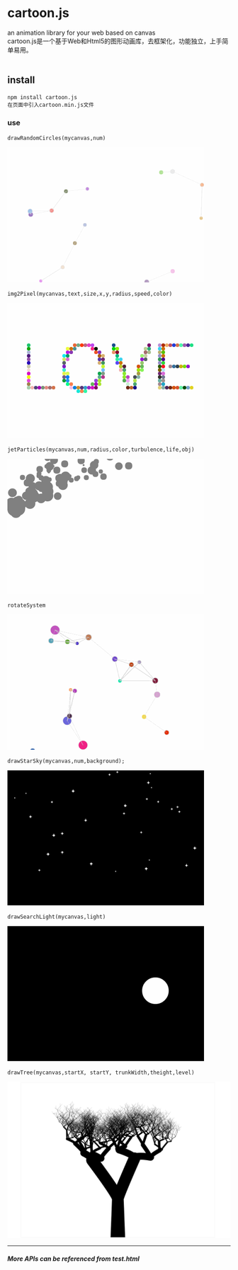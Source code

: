 # cartoon.js
an animation library for your web based on canvas</br>
cartoon.js是一个基于Web和Html5的图形动画库，去框架化，功能独立，上手简单易用。</br>
</br>

## install
```
npm install cartoon.js
在页面中引入cartoon.min.js文件
```
### use
```
drawRandomCircles(mycanvas,num)
```
![examples](./examples/randomCircles.gif "example1") 
```
img2Pixel(mycanvas,text,size,x,y,radius,speed,color)
```
![examples](./examples/img2Pixel.gif "example2")

```
jetParticles(mycanvas,num,radius,color,turbulence,life,obj)
```
![examples](./examples/particles.gif "example3")
```
rotateSystem
```
![examples](./examples/rotateSystem.gif "example4")
```
drawStarSky(mycanvas,num,background);
```
![examples](./examples/starsky.gif "example5")
```
drawSearchLight(mycanvas,light)
```
![examples](./examples/searchlight.gif "example6")
```
drawTree(mycanvas,startX, startY, trunkWidth,theight,level)
```
![examples](./examples/tree.png "example7")

---------------------------------------------------
##### More APIs can be referenced from test.html

